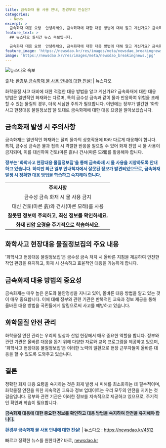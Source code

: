 ```yaml
---
title: 금속화재 물 사용 안내, 환경부의 진실은?
categories:
  - News
excerpt: >
  금속화재 대응 요령  안녕하세요, 금속화재에 대한 대응 방법에 대해 알고 계신가요? 금속화재는 일반적인 화재…
feature_text: >
  ## 뉴스다오 실시간 뉴스 속보입니다.

  금속화재 대응 요령  안녕하세요, 금속화재에 대한 대응 방법에 대해 알고 계신가요? 금속화재는 일반적인 화재…
feature_image: 'https://newsdao.kr/res/images/meta/newsdao_breakingnews.jpg'
image: 'https://newsdao.kr/res/images/meta/newsdao_breakingnews.jpg'
---
```


![뉴스다오 속보](https://newsdao.kr/res/images/meta/newsdao_breakingnews.jpg)

<p>출처: <a href="https://newsdao.kr/4512" rel="dofollow">환경부 금속화재 물 사용 안내에 대한 진실!</a> | 뉴스다오</p>

<p data-ke-size="size16">화학물질 사고 대비에 대한 적절한 대응 방법을 알고 계신가요? 금속화재에 대한 대응 방법은 일반적인 화재와는 다르며, 특히 금수성 금속과 같이 물과 반응하여 위험을 초래할 수 있는 물질의 경우, 더욱 세심한 주의가 필요합니다. 이번에는 정부가 발간한 '화학사고 현장대응 물질정보집'을 토대로 금속화재에 대한 대응 요령을 알아보겠습니다.</p>

<h2 data-ke-size="size26">금속화재 발생 시 주의사항</h2>
<p data-ke-size="size16">금속화재는 일반적인 화재와는 달리 물과의 상호작용에 따라 다르게 대응해야 합니다. 특히, 금수성 금속은 물과 접촉 시 격렬한 반응을 일으킬 수 있어 화재 진압 시 물 사용이 금지되며, 이를 대신하여 건토(마른 흙)나 건사(마른 모래)를 활용해야 합니다.</p>
<p data-ke-size="size16"><b><span style="color: #1a5490;">정부는 '화학사고 현장대응 물질정보집'을 통해 금속화재 시 물 사용을 지양하도록 안내하고 있습니다. 하지만 최근 일부 안내책자에서 잘못된 정보가 발견되었으므로, 금속화재 발생 시 정확한 대응 방법을 학습하고 숙지해야 합니다.</span></b></p>
<table>
	<tr>
		<td style="text-align: center; height: 17px;"><b>주의사항</b></td>
	</tr>
	<tr>
		<td style="text-align: center; height: 17px;">금수성 금속 화재 시 물 사용 금지</td>
	</tr>
	<tr>
		<td style="text-align: center; height: 17px;">대신 건토(마른 흙)와 건사(마른 모래)를 사용</td>
	</tr>
	<tr>
		<td style="text-align: center; height: 17px;"><b>잘못된 정보에 주의하고, 최신 정보를 확인하세요.</b></td>
	</tr>
	<tr>
		<td style="text-align: center; height: 17px;"><b>화재 진압 요령을 주기적으로 학습하세요.</b></td>
	</tr>
</table>

<h2 data-ke-size="size26">화학사고 현장대응 물질정보집의 주요 내용</h2>
<p data-ke-size="size16">'화학사고 현장대응 물질정보집'은 금수성 금속 처치 시 올바른 지침을 제공하여 안전한 작업 환경을 유지하고, 화재 시 신속하고 효율적인 대응을 가능하게 합니다.</p>

<h2 data-ke-size="size26">금속화재 대응 방법의 중요성</h2>
<p data-ke-size="size16">금속화재는 매우 높은 온도와 불안정성을 지니고 있어, 올바른 대응 방법을 알고 있는 것이 매우 중요합니다. 이에 대해 정부와 관련 기관은 반복적인 교육과 정보 제공을 통해 올바른 대응 방법을 국민들에게 알림으로써 사고를 예방하고 있습니다.</p>

<h2 data-ke-size="size26">화학물질 안전 관리</h2>
<p data-ke-size="size16">화학물질 안전 관리는 우리의 일상과 산업 현장에서 매우 중요한 역할을 합니다. 정부와 관련 기관은 올바른 대응을 돕기 위해 다양한 자료와 교육 프로그램을 제공하고 있으며, '화학사고 현장대응 물질정보집'은 이러한 노력의 일환으로 현장 근무자들이 올바른 대응을 할 수 있도록 도와주고 있습니다.</p>

<h2 data-ke-size="size26">결론</h2>
<p data-ke-size="size16">정확한 화재 대응 요령을 숙지하는 것은 화재 발생 시 피해를 최소화하는 데 필수적이며, 화학물질 안전을 위한 지속적인 교육과 정보 업데이트는 우리 모두의 안전을 지키는 첫걸음입니다. 정부와 관련 기관은 이러한 정보를 지속적으로 제공하고 있으므로, 주기적인 확인과 학습이 필요합니다.</p>
<p data-ke-size="size16"><b><span style="background-color: #21538527;">금속화재 대응에 대한 중요한 정보를 확인하고 대응 방법을 숙지하여 안전을 유지해야 합니다.</span></b></p>
<p data-ke-size="size16"><b><span style="color: #1a5490;">환경부 금속화재 물 사용 안내에 대한 진실!</span></b> | 뉴스다오  : <a href="https://newsdao.kr/4512">https://newsdao.kr/4512</a></p> 

빠르고 정확한 뉴스를 원한다면? 바로, <a href="https://newsdao.kr" rel="dofollow">newsdao.kr</a>


